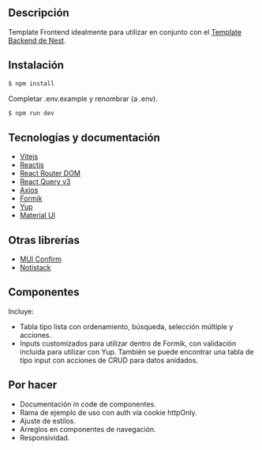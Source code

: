 ## Descripción

Template Frontend idealmente para utilizar en conjunto con el [Template Backend de Nest](https://github.com/DesarrolloCipo/backend-template).


## Instalación

```bash
$ npm install
```
Completar .env.example y renombrar (a .env).

```bash
$ npm run dev
```


## Tecnologías y documentación

- [Vitejs](https://vitejs.dev/)
- [Reactjs](https://react.dev/)
- [React Router DOM](https://reactrouter.com/en/main)
- [React Query v3](https://tanstack.com/query/v3/docs/react/overview)
- [Axios](https://axios-http.com/)
- [Formik](https://formik.org/)
- [Yup](https://www.npmjs.com/package/yup)
- [Material UI](https://mui.com/material-ui/getting-started/overview/)


## Otras librerías

- [MUI Confirm](https://www.npmjs.com/package/material-ui-confirm)
- [Notistack](https://notistack.com/getting-started)

## Componentes

Incluye:
- Tabla tipo lista con ordenamiento, búsqueda, selección múltiple y acciones.
- Inputs customizados para utilizar dentro de Formik, con validación incluida para utilizar con Yup. También se puede encontrar una tabla de tipo input con acciones de CRUD para datos anidados.

## Por hacer
- Documentación in code de componentes.
- Rama de ejemplo de uso con auth vía cookie httpOnly.
- Ajuste de estilos.
- Arreglos en componentes de navegación.
- Responsividad.